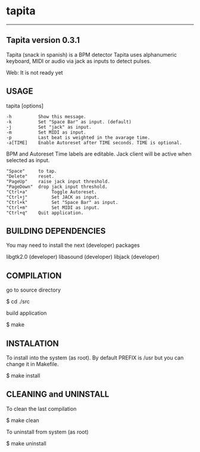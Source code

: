 # tapita
----------------------------------------------------------------------
Tapita version 0.3.1
----------------------------------------------------------------------
Tapita (snack in spanish) is a BPM detector
Tapita uses alphanumeric keyboard, MIDI or audio via jack as inputs
to detect pulses.

Web: It is not ready yet

USAGE
------------------------------------------------------------------------
tapita [options]
  
    -h          Show this message.
    -k          Set "Space Bar" as input. (default)
    -j          Set "jack" as input.
    -m          Set MIDI as input.
    -p          Last beat is weighted in the avarage time.
    -a[TIME]    Enable Autoreset after TIME seconds. TIME is optional.

  BPM and Autoreset Time labels are editable.
  Jack client will be active when selected as input.

    "Space"     to tap.
    "Delete"    reset.
    "PageUp"    raise jack input threshold.
    "PageDown"  drop jack input threshold.
    "Ctrl+a"         Toggle Autoreset.
    "Ctrl+j"         Set JACK as input.
    "Ctrl+k"         Set "Space Bar" as input.
    "Ctrl+m"         Set MIDI as input.
    "Ctrl+q"    Quit application.


BUILDING DEPENDENCIES
------------------------------------------------------------------------
You may need to install the next (developer) packages

libgtk2.0 (developer)
libasound (developer)
libjack (developer)


COMPILATION
------------------------------------------------------------------------
go to source directory

$ cd ./src

build application

$ make


INSTALATION
------------------------------------------------------------------------
To install into the system (as root).
By default PREFIX is /usr but you can change it in Makefile.

$ make install


CLEANING and UNINSTALL
------------------------------------------------------------------------
To clean the last compilation

$ make clean

To uninstall from system (as root)

$ make uninstall




